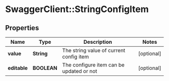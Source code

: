 # SwaggerClient::StringConfigItem

## Properties
Name | Type | Description | Notes
------------ | ------------- | ------------- | -------------
**value** | **String** | The string value of current config item | [optional] 
**editable** | **BOOLEAN** | The configure item can be updated or not | [optional] 


